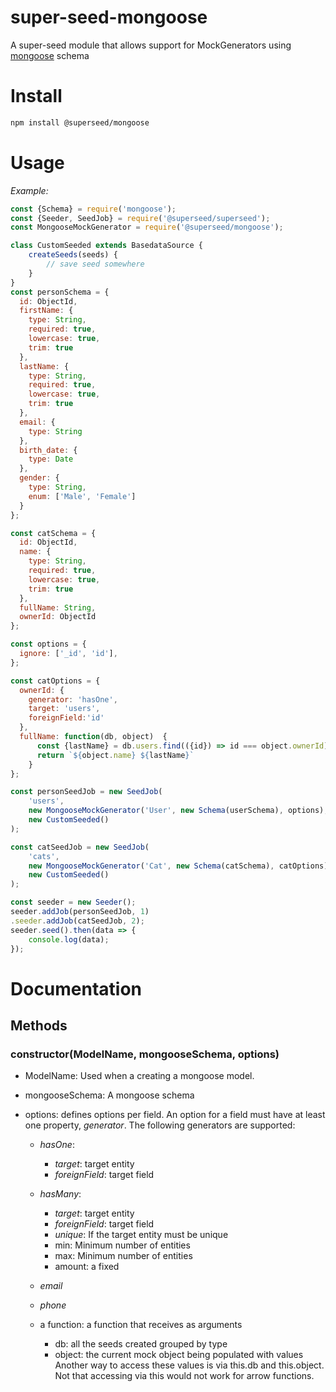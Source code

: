 # super-seed-mongoose

A super-seed module that allows support for MockGenerators using [mongoose](https://www.npmjs.com/package/mongoose) schema

# Install

```bash
npm install @superseed/mongoose
```

# Usage 

_Example:_

```js
const {Schema} = require('mongoose');
const {Seeder, SeedJob} = require('@superseed/superseed');
const MongooseMockGenerator = require('@superseed/mongoose');

class CustomSeeded extends BasedataSource {
    createSeeds(seeds) {
        // save seed somewhere
    }
}
const personSchema = {
  id: ObjectId,
  firstName: {
    type: String,
    required: true,
    lowercase: true,
    trim: true
  }, 
  lastName: {
    type: String,
    required: true,
    lowercase: true,
    trim: true
  },
  email: {
    type: String
  },
  birth_date: {
    type: Date
  },
  gender: {
    type: String,
    enum: ['Male', 'Female']
  }
};

const catSchema = {
  id: ObjectId,
  name: {
    type: String,
    required: true,
    lowercase: true,
    trim: true
  },
  fullName: String,
  ownerId: ObjectId
};

const options = {
  ignore: ['_id', 'id'],  
};

const catOptions = {
  ownerId: {
    generator: 'hasOne',
    target: 'users',
    foreignField:'id'
  },
  fullName: function(db, object)  {
      const {lastName} = db.users.find(({id}) => id === object.ownerId);
      return `${object.name} ${lastName}`
    }
};

const personSeedJob = new SeedJob(
    'users',
    new MongooseMockGenerator('User', new Schema(userSchema), options),
    new CustomSeeded()
);

const catSeedJob = new SeedJob(
    'cats',
    new MongooseMockGenerator('Cat', new Schema(catSchema), catOptions),
    new CustomSeeded()
);

const seeder = new Seeder();
seeder.addJob(personSeedJob, 1)
.seeder.addJob(catSeedJob, 2);
seeder.seed().then(data => {
    console.log(data);
});
```

# Documentation

## Methods
### constructor(ModelName, mongooseSchema, options)
 * ModelName: Used when a creating a mongoose model.
 * mongooseSchema: A mongoose schema
 * options: defines options per field. An option for a field must have at least one property, *generator*. The following generators are supported:
     
    * *hasOne*:
        
        * _target_: target entity
        * _foreignField_: target field

    * *hasMany*:
        
        * _target_: target entity
        * _foreignField_: target field
        * _unique_: If the target entity must be unique
        * min: Minimum number of entities
        * max: Minimum number of entities
        * amount: a fixed

    * _email_
    * _phone_
    * a function: a function that receives as arguments 
      - db: all the seeds created grouped by type
      - object: the current mock object being populated with values
      Another way to access these values is via this.db and this.object. Not that accessing via this would not work for arrow functions.


